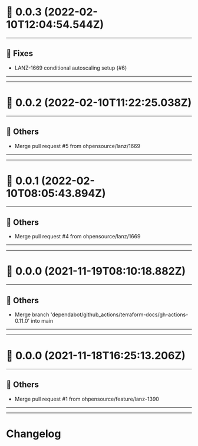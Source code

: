 # :confetti_ball: 0.0.3 (2022-02-10T12:04:54.544Z)
- - -
## :bug: Fixes
* LANZ-1669 conditional autoscaling setup (#6)
- - -
- - -
# :confetti_ball: 0.0.2 (2022-02-10T11:22:25.038Z)
- - -
## :newspaper: Others
* Merge pull request #5 from ohpensource/lanz/1669
- - -
- - -
# :confetti_ball: 0.0.1 (2022-02-10T08:05:43.894Z)
- - -
## :newspaper: Others
* Merge pull request #4 from ohpensource/lanz/1669
- - -
- - -
# :confetti_ball: 0.0.0 (2021-11-19T08:10:18.882Z)
- - -
## :newspaper: Others
* Merge branch 'dependabot/github_actions/terraform-docs/gh-actions-0.11.0' into main
- - -
- - -
# :confetti_ball: 0.0.0 (2021-11-18T16:25:13.206Z)
- - -
## :newspaper: Others
* Merge pull request #1 from ohpensource/feature/lanz-1390
- - -
- - -
# Changelog
